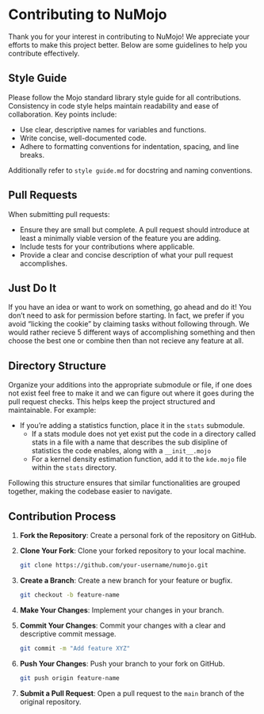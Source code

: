 # Contributing to NuMojo

Thank you for your interest in contributing to NuMojo! We appreciate your efforts to make this project better. Below are some guidelines to help you contribute effectively.

## Style Guide

Please follow the Mojo standard library style guide for all contributions. Consistency in code style helps maintain readability and ease of collaboration. Key points include:

- Use clear, descriptive names for variables and functions.
- Write concise, well-documented code.
- Adhere to formatting conventions for indentation, spacing, and line breaks.

Additionally refer to `style guide.md` for docstring and naming conventions.

## Pull Requests

When submitting pull requests:

- Ensure they are small but complete. A pull request should introduce at least a minimally viable version of the feature you are adding.
- Include tests for your contributions where applicable.
- Provide a clear and concise description of what your pull request accomplishes.

## Just Do It

If you have an idea or want to work on something, go ahead and do it! You don’t need to ask for permission before starting. In fact, we prefer if you avoid “licking the cookie” by claiming tasks without following through. We would rather recieve 5 different ways of accomplishing something and then choose the best one or combine then than not recieve any feature at all.

## Directory Structure

Organize your additions into the appropriate submodule or file, if one does not exist feel free to make it and we can figure out where it goes during the pull request checks. This helps keep the project structured and maintainable. For example:

- If you’re adding a statistics function, place it in the `stats` submodule.
  - If a stats module does not yet exist put the code in a directory called stats in a file with a name that describes the sub disipline of statistics the code enables, along with a `__init__.mojo`
  - For a kernel density estimation function, add it to the `kde.mojo` file within the `stats` directory.

Following this structure ensures that similar functionalities are grouped together, making the codebase easier to navigate.

## Contribution Process

1. **Fork the Repository**: Create a personal fork of the repository on GitHub.
2. **Clone Your Fork**: Clone your forked repository to your local machine.

   ```sh
   git clone https://github.com/your-username/numojo.git
   ```

3. **Create a Branch**: Create a new branch for your feature or bugfix.

   ```sh
   git checkout -b feature-name
   ```

4. **Make Your Changes**: Implement your changes in your branch.
5. **Commit Your Changes**: Commit your changes with a clear and descriptive commit message.

   ```sh
   git commit -m "Add feature XYZ"
   ```

6. **Push Your Changes**: Push your branch to your fork on GitHub.

   ```sh
   git push origin feature-name
   ```

7. **Submit a Pull Request**: Open a pull request to the `main` branch of the original repository.
